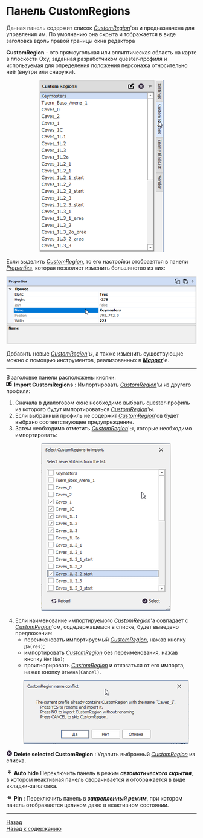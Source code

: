 # Панель CustomRegions

Данная панель содержит список [*CustomRegion*](#ref-CustomRegion)'ов и предназначена для управления им. По умолчанию она скрыта и тображается в виде заголовка вдоль правой границы окна редактора

<a name="ref-CustomRegion"></a>**CustomRegion** - это прямоугольная или эллиптическая область на карте в плоскости Oxy, заданная разработчиком quester-профиля и используемая для определения положения персонажа относительно неё (внутри или снаружи).

<p align="center"><img src="img/CustomRegionsPanel.png"></p>

Если выделить [*CustomRegion*](#ref-CustomRegion), то его настройки отобразятся в панели [*Properties*](PropertiesPanel-RU.md), которая позволяет изменить большинство из них:

<p align="center"><img src="img/CustomRegionProperties.png"></p>

Добавить новые [*CustomRegion*](#ref-CustomRegion)'ы, а также изменить существующие можно с помощью инструментов, реализованных в [***Mapper***](../../Patches/Mapper/Mapper-CustomRegionTools-RU.md)'e.

---

<a name="ref-CustomRegionButtons"></a>В заголовке панели расположены кнопки:  
![ImportCustomRegions](icons/Import.png) **Import CustomRegions** : Импортировать [*CustomRegion*](#ref-CustomRegion)'ы из другого профиля:  
1) Сначала в диалоговом окне необходимо выбрать quester-профиль из которого будут импортироваться [*CustomRegion*](#ref-CustomRegion)'ы.
2) Если выбранный профиль не содержит [*CustomRegion*](#ref-CustomRegion)'ов будет выбрано соответствующее предупреждение.
3) Затем необходимо отметить [*CustomRegion*](#ref-CustomRegion)'ы, которые необходимо импортировать:
    <p align="center"><img src="img/CustomRegionsImport.png"></p>
4) Если наименование импортируемого [*CustomRegion*](#ref-CustomRegion)'а совпадает с [*CustomRegion*](#ref-CustomRegion)'ом, содедержащемся в списке, будет выведено предложение:
    - переименовать импортируемый [*CustomRegion*](#ref-CustomRegion), нажав кнопку ``Да(Yes)``;
    - импортировать [*CustomRegion*](#ref-CustomRegion) без переименования, нажав кнопку ``Нет(No)``;
    - проигнорировать [*CustomRegion*](#ref-CustomRegion) и отказаться от его импорта, нажав кнопку ``Отмена(Cancel)``.
    <p align="center"><img src="img/CustomRegionImport-NameConflict.png"></p>

![DeleteCustomRegion](icons/Cancel.png) **Delete selected CustomRegion** : Удалить выбранный [*CustomRegion*](#ref-CustomRegion) из списка.  

![AutoHideConditionsPanel](icons/AutoHide.png) **Auto hide** Переключить панель в режим ***автоматического скрытия***, в котором неактивная панель сворачивается и отображается в виде вкладки-заголовка.  

![PinConditionsPanel](icons/Pin.png) **Pin** : Переключить панель в ***закрепленный режим***, при котором панель отображается целиком даже в неактивном состоянии.

---

<a href="javascript:history.back()">Назад</a>  
[Назад к содержанию](../../index.md)